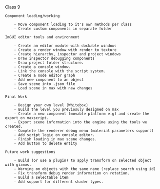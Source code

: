 Class 9

	Component loading/working

		- Move component loading to it's own methods per class
		- Create custom components in separate folder

	ImGUI editor tools and environment

		- Create an editor module with dockable windows
		- Create a render window with render to texture
		- Create hierarchy, inspector and project windows
		- Draw inspector debugging components
		- Draw project folder structure.
		- Create a console window.
		- Link the console with the script system.
		- Create a node editor graph
		- Add new component to an object
		- Save scene into .json file
		- Load scene in max with new changes
	
	Final Work 
	
		- Design your own level (Whitebox)
		- Build the level you previosuly designed on max 
		- Create a new component (movable platform e.g) and create the export on maxscript.
		- Export scene information into the engine using the tools we created. 
		- Complete the renderer debug menu (material parameters support)
		- Add script logic on console editor.
		- Finish loading in max scene changes.
		- Add button to delete entity
		
	Future work suggestions
	
		- Build (or use a plugin) to apply transform on selected object with gizmos.
		- Warning on objects with the same name (replace search using id)
		- Fix transform debug render information on rotation.
		- Build a selectable item
		- Add support for different shader types.
